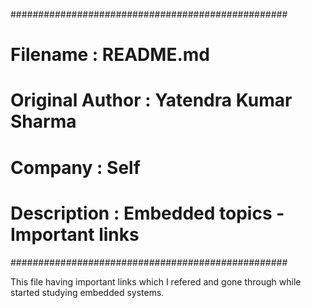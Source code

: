 ##################################################
# Filename        : README.md
# Original Author : Yatendra Kumar Sharma
# Company         : Self
# Description     : Embedded topics - Important links
##################################################

This file having important links which I refered and gone through while started studying embedded systems.
